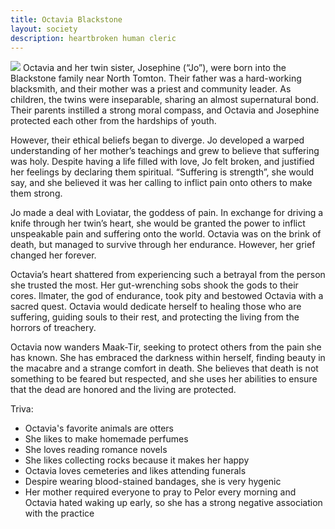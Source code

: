```yaml
---
title: Octavia Blackstone
layout: society
description: heartbroken human cleric
---
```

<img src="https://www.dropbox.com/scl/fi/asi15hcxzy3sgzmdps35q/Octavia-Blackstone.png?rlkey=hdki3femoqv1pr5cc0fsn7c8w&dl=0&raw=1" class="headshot">
Octavia and her twin sister, Josephine (“Jo”), were born into the Blackstone family near North Tomton.  Their father was a hard-working blacksmith, and their mother was a priest and community leader. As children, the twins were inseparable, sharing an almost supernatural bond. Their parents instilled a strong moral compass, and Octavia and Josephine protected each other from the hardships of youth.

However, their ethical beliefs began to diverge. Jo developed a warped understanding of her mother’s teachings and grew to believe that suffering was holy. Despite having a life filled with love, Jo felt broken, and justified her feelings by declaring them spiritual. “Suffering is strength”, she would say, and she believed it was her calling to inflict pain onto others to make them strong.

Jo made a deal with Loviatar, the goddess of pain. In exchange for driving a knife through her twin’s heart, she would be granted the power to inflict unspeakable pain and suffering onto the world. Octavia was on the brink of death, but managed to survive through her endurance.  However, her grief changed her forever.

Octavia’s heart shattered from experiencing such a betrayal from the person she trusted the most. Her gut-wrenching sobs shook the gods to their cores. Ilmater, the god of endurance, took pity and bestowed Octavia with a sacred quest. Octavia would dedicate herself to healing those who are suffering, guiding souls to their rest, and protecting the living from the horrors of treachery.

Octavia now wanders Maak-Tir, seeking to protect others from the pain she has known. She has embraced the darkness within herself, finding beauty in the macabre and a strange comfort in death. She believes that death is not something to be feared but respected, and she uses her abilities to ensure that the dead are honored and the living are protected.

Triva:
- Octavia's favorite animals are otters
- She likes to make homemade perfumes
- She loves reading romance novels
- She likes collecting rocks because it makes her happy
- Octavia loves cemeteries and likes attending funerals
- Despire wearing blood-stained bandages, she is very hygenic
- Her mother required everyone to pray to Pelor every morning and Octavia hated waking up early, so she has a strong negative association with the practice
